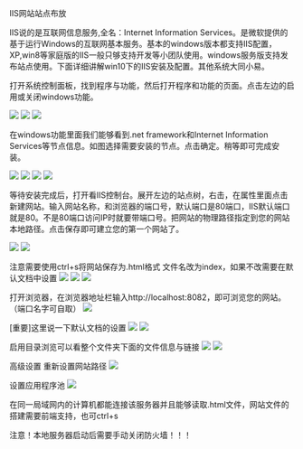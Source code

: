 IIS网站站点布放

IIS说的是互联网信息服务,全名：Internet Information Services。是微软提供的基于运行Windows的互联网基本服务。基本的windows版本都支持IIS配置，XP,win8等家庭版的IIS一般只够支持开发等小团队使用。windows服务版支持发布站点使用。下面详细讲解win10下的IIS安装及配置。其他系统大同小易。

打开系统控制面板，找到程序与功能，然后打开程序和功能的页面。点击左边的启用或关闭windows功能。

![](./pic/step1.png)
![](./pic/step2.png)
![](./pic/step3.png)

在windows功能里面我们能够看到.net framework和Internet Information Services等节点信息。如图选择需要安装的节点。点击确定。稍等即可完成安装。

![](./pic/step4.png)
![](./pic/step5.png)
![](./pic/step6.png)
![](./pic/step7.png)

等待安装完成后，打开看IIS控制台。展开左边的站点树，右击，在属性里面点击新建网站。输入网站名称，和浏览器的端口号，默认端口是80端口，IIS默认端口就是80。不是80端口访问IP时就要带端口号。把网站的物理路径指定到您的网站本地路径。点击保存即可建立您的第一个网站了。

![](./pic/step8.png)
![](./pic/step9.png)

注意需要使用ctrl+s将网站保存为.html格式 文件名改为index，如果不改需要在默认文档中设置
![](./pic/step10.png)
![](./pic/step11.png)
![](./pic/step12.png)

打开浏览器，在浏览器地址栏输入http://localhost:8082，即可浏览您的网站。（端口名字可自取）
![](./pic/step13.png)

[重要]这里说一下默认文档的设置
![](./pic/step14.png)
![](./pic/step15.png)

启用目录浏览可以看整个文件夹下面的文件信息与链接
![](./pic/step16.png)
![](./pic/step17.png)

高级设置 重新设置网站路径
![](./pic/step18.png)

设置应用程序池
![](./pic/step19.png)

在同一局域网内的计算机都能连接该服务器并且能够读取.html文件，网站文件的搭建需要前端支持，也可ctrl+s

注意！本地服务器启动后需要手动关闭防火墙！！！
